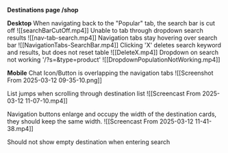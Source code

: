 **Destinations page /shop**

**Desktop**
When navigating back to the "Popular" tab, the search bar is cut off
![[searchBarCutOff.mp4]]
Unable to tab through dropdown search results
![[nav-tab-search.mp4]]
Navigation tabs stay hovering over search bar
![[NavigationTabs-SearchBar.mp4]]
Clicking 'X' deletes search keyword and results, but does not reset table
![[DeleteX.mp4]]
Dropdown on search not working '/?s=&type=product' 
![[DropdownPopulationNotWorking.mp4]]

**Mobile**
Chat Icon/Button is overlapping the navigation tabs
![[Screenshot From 2025-03-12 09-35-10.png]]

List jumps when scrolling through destination list
![[Screencast From 2025-03-12 11-07-10.mp4]]

Navigation buttons enlarge and occupy the width of the destination cards, they should keep the same width. 
![[Screencast From 2025-03-12 11-41-38.mp4]]


Should not show empty destination when entering search